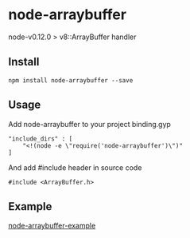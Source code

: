 # node-arraybuffer
node-v0.12.0 > v8::ArrayBuffer handler

## Install

```
npm install node-arraybuffer --save
```

## Usage

Add node-arraybuffer to your project binding.gyp 

```
"include_dirs" : [
    "<!(node -e \"require('node-arraybuffer')\")"
]
```

And add #include header in source code

```
#include <ArrayBuffer.h>
```

## Example

[node-arraybuffer-example](http://github.com/vmolsa/node-arraybuffer-example)
